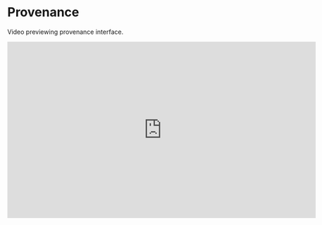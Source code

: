 # Provenance

Video previewing provenance interface.

<iframe width="700" height="400" src="https://www.youtube.com/embed/78L-rmrkz2U" frameborder="0" allowfullscreen></frame>


The provenance system incorporated in C3S-Magic is based on the S-ProvFlow framework. 

S-ProvFlow combines a set of components in support of Reproducibility as a Service (RaaS). It includes a
NoSQL document-store (MongoDB) for the storage of the provenance and lineage metadata, a service layer in the form
of a Web API and a suite of interactive provenance access tools. The data-model specialises the W3CPROV
recommendation for data-intensive application (S-PROV). RaaS addresses the limitations of grids
and computational infrastructures in terms of flexible lineage metadata management services and tools, from
its acquisition and representation to its rapid exploitation. 

Data lineage information, stored and accessible through the RaaS layer, can be used at any stage of the cycle. During the usage of experimenting tools and analysis software, for the iterative and preliminary validation developed with the DARE technology, until the production of outreach and summarisation reports. 


See
https://github.com/knmi/s-provenance for more info.
=======
## S-ProvFlow
The provenance system incorporated in C3S-Magic is based on the <strong>S-ProvFlow</strong> framework.
S-ProvFlow combines a set of components in support of Reproducibility as a Service (RaaS). It includes a NoSQL document-store (MongoDB) for the storage of the provenance and lineage metadata, a service layer in the form of a Web API and a suite of interactive provenance access tools. Data lineage information, stored and accessible through the RaaS layer, can be used at any stage of the cycle. During the usage of experimenting tools and analysis software, for the iterative and preliminary validation, until the production of outreach and summarisation reports. The data-model specialises the W3C-PROV recommendation for data-intensive application (S-PROV).

<img src="/contents/images/sprovflowpnf.png" width="700px">

### Monitoring and Validation Visualiser (MVV)
The S-ProvFlow system offers a visual tool (Monitoring and Validation Visualiser- MVV) that allows different sorts of operations through the interactive access and manipulation of the provenance information. These include monitoring of the progress of the execution with runtime indication on the production of data and the occurrence of errors, dependency navigation, data discovery, data preview, download and selective staging.

### The Bulk Dependencies Visualiser (BDV)
The BVD produces comprehensive views for a single execution of a scientific data-intensive task or involving many runs and users. It exploits an approach to visual-analytics of the information captured that combines radial diagrams, selective grouping and Edge Bundles technique. Views of the provenance repository are generated interactively for multiple levels of granularity and for different kinds of expertise and roles. It offers facilities to tune and organise the views. We consider two classes of usage, respectively addressing details of a single computational tasks or the interaction between more tasks and users, according to specific data properties.


<img src="/contents/images/sprov-gui-overview.png" width="700px">


### The API
S-ProvFlow system exposes a RESTful web API which offers high-level services on top of the storage backend. The API methods are classified in <i>provenance acquisition</i>, <i>monitoring</i>, <i>discovery</i>, <i>validation and traceability</i>, <i>comprehensive-summaries</i>, <i>export</i>. This is the service layer on top of which all the above visualisation and exploration tools are built.

The API returns information in JSON-LD, which includes PROV and S-PROV semantics and references to external controlled vocabularies for the domain metadata describng the data entities. It allows clients to selectively export provenance traces in PROV-XML and RDF for a single data results, as well as for the entire computation.

The system can be deployed using docker technology. Current development branch with full dockerisation available at:
https://github.com/andrejsim/s-provenance/
